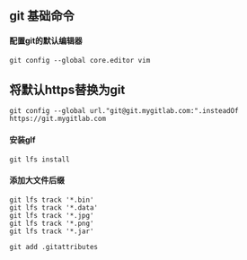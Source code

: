 ## git 基础命令
#### 配置git的默认编辑器
```shell
git config --global core.editor vim
```

## 将默认https替换为git
```shell
git config --global url."git@git.mygitlab.com:".insteadOf https://git.mygitlab.com
```


#### 安装glf
```shell
git lfs install
```
#### 添加大文件后缀
```shell
git lfs track '*.bin'
git lfs track '*.data'
git lfs track '*.jpg'
git lfs track '*.png'
git lfs track '*.jar'

git add .gitattributes
```